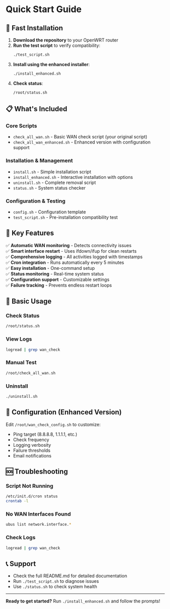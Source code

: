 # Quick Start Guide

## 🚀 Fast Installation

1. **Download the repository** to your OpenWRT router
2. **Run the test script** to verify compatibility:
   ```bash
   ./test_script.sh
   ```
3. **Install using the enhanced installer**:
   ```bash
   ./install_enhanced.sh
   ```
4. **Check status**:
   ```bash
   /root/status.sh
   ```

## 📋 What's Included

### Core Scripts
- `check_all_wan.sh` - Basic WAN check script (your original script)
- `check_all_wan_enhanced.sh` - Enhanced version with configuration support

### Installation & Management
- `install.sh` - Simple installation script
- `install_enhanced.sh` - Interactive installation with options
- `uninstall.sh` - Complete removal script
- `status.sh` - System status checker

### Configuration & Testing
- `config.sh` - Configuration template
- `test_script.sh` - Pre-installation compatibility test

## 🎯 Key Features

✅ **Automatic WAN monitoring** - Detects connectivity issues  
✅ **Smart interface restart** - Uses ifdown/ifup for clean restarts  
✅ **Comprehensive logging** - All activities logged with timestamps  
✅ **Cron integration** - Runs automatically every 5 minutes  
✅ **Easy installation** - One-command setup  
✅ **Status monitoring** - Real-time system status  
✅ **Configuration support** - Customizable settings  
✅ **Failure tracking** - Prevents endless restart loops  

## 🔧 Basic Usage

### Check Status
```bash
/root/status.sh
```

### View Logs
```bash
logread | grep wan_check
```

### Manual Test
```bash
/root/check_all_wan.sh
```

### Uninstall
```bash
./uninstall.sh
```

## 📝 Configuration (Enhanced Version)

Edit `/root/wan_check_config.sh` to customize:
- Ping target (8.8.8.8, 1.1.1.1, etc.)
- Check frequency
- Logging verbosity
- Failure thresholds
- Email notifications

## 🆘 Troubleshooting

### Script Not Running
```bash
/etc/init.d/cron status
crontab -l
```

### No WAN Interfaces Found
```bash
ubus list network.interface.*
```

### Check Logs
```bash
logread | grep wan_check
```

## 📞 Support

- Check the full README.md for detailed documentation
- Run `./test_script.sh` to diagnose issues
- Use `./status.sh` to check system health

---

**Ready to get started?** Run `./install_enhanced.sh` and follow the prompts! 